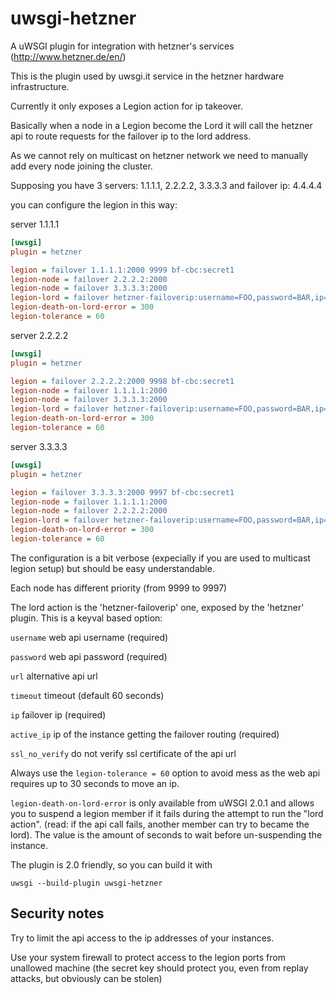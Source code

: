 uwsgi-hetzner
=============
A uWSGI plugin for integration with hetzner's services (http://www.hetzner.de/en/)

This is the plugin used by uwsgi.it service in the hetzner hardware infrastructure.

Currently it only exposes a Legion action for ip takeover.

Basically when a node in a Legion become the Lord it will call the hetzner api to route requests for the failover ip to the lord address.

As we cannot rely on multicast on hetzner network we need to manually add every node joining the cluster.

Supposing you have 3 servers: 1.1.1.1, 2.2.2.2, 3.3.3.3 and failover ip: 4.4.4.4

you can configure the legion in this way:

server 1.1.1.1

```ini
[uwsgi]
plugin = hetzner

legion = failover 1.1.1.1:2000 9999 bf-cbc:secret1
legion-node = failover 2.2.2.2:2000
legion-node = failover 3.3.3.3:2000
legion-lord = failover hetzner-failoverip:username=FOO,password=BAR,ip=4.4.4.4,active_ip=1.1.1.1
legion-death-on-lord-error = 300
legion-tolerance = 60
```

server 2.2.2.2

```ini
[uwsgi]
plugin = hetzner

legion = failover 2.2.2.2:2000 9998 bf-cbc:secret1
legion-node = failover 1.1.1.1:2000
legion-node = failover 3.3.3.3:2000
legion-lord = failover hetzner-failoverip:username=FOO,password=BAR,ip=4.4.4.4,active_ip=2.2.2.2
legion-death-on-lord-error = 300
legion-tolerance = 60
```

server 3.3.3.3

```ini
[uwsgi]
plugin = hetzner

legion = failover 3.3.3.3:2000 9997 bf-cbc:secret1
legion-node = failover 1.1.1.1:2000
legion-node = failover 2.2.2.2:2000
legion-lord = failover hetzner-failoverip:username=FOO,password=BAR,ip=4.4.4.4,active_ip=3.3.3.3
legion-death-on-lord-error = 300
legion-tolerance = 60
```

The configuration is a bit verbose (expecially if you are used to multicast legion setup) but should be easy understandable.

Each node has different priority (from 9999 to 9997)

The lord action is the 'hetzner-failoverip' one, exposed by the 'hetzner' plugin. This is a keyval based option:

``username`` web api username (required)

``password`` web api password (required)

``url`` alternative api url

``timeout`` timeout (default 60 seconds)

``ip`` failover ip (required)

``active_ip`` ip of the instance getting the failover routing (required)

``ssl_no_verify`` do not verify ssl certificate of the api url


Always use the ``legion-tolerance = 60`` option to avoid mess as the web api requires up to 30 seconds to move an ip.

``legion-death-on-lord-error`` is only available from uWSGI 2.0.1 and allows you to suspend a legion member if it fails during the attempt to run the "lord action". (read: if the api call fails, another member can try to became the lord). The value is the amount of seconds to wait before un-suspending the instance.

The plugin is 2.0 friendly, so you can build it with

```
uwsgi --build-plugin uwsgi-hetzner
```

Security notes
--------------

Try to limit the api access to the ip addresses of your instances.

Use your system firewall to protect access to the legion ports from unallowed machine (the secret key should protect you, even from replay attacks, but obviously can be stolen)
